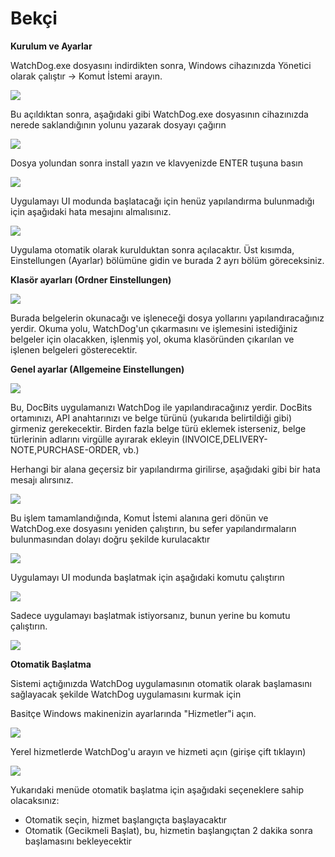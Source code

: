 # Bekçi

**Kurulum ve Ayarlar**

WatchDog.exe dosyasını indirdikten sonra, Windows cihazınızda Yönetici olarak çalıştır → Komut İstemi arayın.

![](https://lh7-us.googleusercontent.com/a2kmyk7eD7HqZfPiLWmvSGFnpzg9oHejHe5TpE6gFwErFyJYYBB5BZjqopwr-cEqmlMvaW8-PgARZUGI9KMKHSkz-lU\_C\_w6aHrVA4Wqhwo8WBSqnBfVvCpSckqLu4PwUriGs1MxbKHBBkuQ2pPaVRM)

Bu açıldıktan sonra, aşağıdaki gibi WatchDog.exe dosyasının cihazınızda nerede saklandığının yolunu yazarak dosyayı çağırın

![](https://lh7-us.googleusercontent.com/W\_jDgPVTtpEW96jR0w\_ibnZGY2CVwF2nAN0nEjMW3liw10bgPGlADiVR\_lWyEAlfGYRD--gSQMdEqboRlMW5TAEP6Ao3GOW-hP3tQimA58K9Uh-WNZf7i06YYNqk5\_EgKERYkjMzPx1Xd56qH2Pw8wA)

Dosya yolundan sonra install yazın ve klavyenizde ENTER tuşuna basın

![](https://lh7-us.googleusercontent.com/vZQxNIh\_wY2SFTznxNTboFOSePmEMqXQMWbhsSoO45B\_mIh\_6C-yjfJ4SPleBIIV4p943XBN1E-3HJBgFXRRABVfDX9Ey-dnb9c5KYaNleOmE5x1ocK32zLQ4luc71rmcbv7V\_dQ8pEtH\_WoWZkN0fg)

Uygulamayı UI modunda başlatacağı için henüz yapılandırma bulunmadığı için aşağıdaki hata mesajını almalısınız.

![](https://lh7-us.googleusercontent.com/HmudHszeaiAj3xIlb1Oz1IXPh3Kz1JovUvPjkr9UI7EwSGbGWRK7xVhUNwc9LGlt3t1RRVR0l7DFLfG\_Ob2b8Yxd4DffLb27Hv3z22tzf9LqDVTn577CFV-4Bzs2P\_vTsGDJvtNzf8XW0wPiaWLDj2o)

Uygulama otomatik olarak kurulduktan sonra açılacaktır. Üst kısımda, Einstellungen (Ayarlar) bölümüne gidin ve burada 2 ayrı bölüm göreceksiniz.

**Klasör ayarları (Ordner Einstellungen)**

![](https://lh7-us.googleusercontent.com/8uSWIY8EJKPrKj9Zk5buY\_ByE9fu2oE7mJ-shG1VB2n7QWyVLAfDfUFdj-Jv3hBq2ncf2Ls1Wh3Lm7Kf-TFqet7yFso2S6srnZev-yzVdKjUxtCMTt2IUtWvUwUU0LMGktA8ioBfIkkZGqG4f53yYHM)

Burada belgelerin okunacağı ve işleneceği dosya yollarını yapılandıracağınız yerdir. Okuma yolu, WatchDog'un çıkarmasını ve işlemesini istediğiniz belgeler için olacakken, işlenmiş yol, okuma klasöründen çıkarılan ve işlenen belgeleri gösterecektir.

**Genel ayarlar (Allgemeine Einstellungen)**

![](https://lh7-us.googleusercontent.com/mTUxSXPBZi\_TTtVEQbGQXyXNonkIuganpTjqaamkB7C7zZ7Qaodvf9Sl8nXjnp6ZpYNf8XOwvuk-MYYEyGkFcKB-SqC9lklBXehC-3jMI7G12tXqfa6ROWywPBFE4fy-p-DcuLo3QdZXy-1rjSzlu9s)

Bu, DocBits uygulamanızı WatchDog ile yapılandıracağınız yerdir. DocBits ortamınızı, API anahtarınızı ve belge türünü (yukarıda belirtildiği gibi) girmeniz gerekecektir. Birden fazla belge türü eklemek isterseniz, belge türlerinin adlarını virgülle ayırarak ekleyin (INVOICE,DELIVERY-NOTE,PURCHASE-ORDER, vb.)

Herhangi bir alana geçersiz bir yapılandırma girilirse, aşağıdaki gibi bir hata mesajı alırsınız.

![](https://lh7-us.googleusercontent.com/BIOMuVCPUojfwPVr-cJukzvoBdWdtxzj5XCXocWlZwbaXwkTpb4u5Gk84vKu-\_Z5UxvZ2cq0asHs4aFRLklBrUOKA19d2R4nqsxyZjd3iJlh3y97f07OfzEyv6jl7JpnorANzdPIgyZfqwmCEYZOlek)

Bu işlem tamamlandığında, Komut İstemi alanına geri dönün ve WatchDog.exe dosyasını yeniden çalıştırın, bu sefer yapılandırmaların bulunmasından dolayı doğru şekilde kurulacaktır

![](https://lh7-us.googleusercontent.com/GqtwbyvQjjNb1u9DY\_Eww2woOdK1nYMm0oRMFxEGWSP9oSYN51eu1kkWiDzenz1rHGLvYG-ocwosOK2bTM6ruXTI5co05kjV2HPGI-8TgEIBTVCPpTrvs37SKMk9eBWY0KEj9vCCyPeqXYgCVD0DDXw)

Uygulamayı UI modunda başlatmak için aşağıdaki komutu çalıştırın

![](https://lh7-us.googleusercontent.com/LELZuaiuL8ukiKPE-pbezsOZAICffXxAomx6gSe0vOvYaIdkr8Sr7X2znc\_Lb3G76bh11X6kGPizWzoA05L-nBwUcJV8NNLUgQuGOf0TyICmhyL4syhnZFGu82JP0a3dORlQXz9MnTA\_f-8b6oy8v6g)

Sadece uygulamayı başlatmak istiyorsanız, bunun yerine bu komutu çalıştırın.

![](https://lh7-us.googleusercontent.com/yHiO-x4CPGIjC9hRx6o-Wr5lAYiwjGi0vNBp3faB91OYIqm8TTZcz3SVDgjSmq\_7TN11aVCsNHoHV5sR0FHsA5DJqxJ74z3lAmXoaDkkMutl7yXj4fCoabX-9SwfsWJwOaooiVZhCvOKFXvJOCBicEA)

**Otomatik Başlatma**

Sistemi açtığınızda WatchDog uygulamasının otomatik olarak başlamasını sağlayacak şekilde WatchDog uygulamasını kurmak için

Basitçe Windows makinenizin ayarlarında "Hizmetler"i açın.

![](https://lh7-us.googleusercontent.com/IEqq96LGZ9lBz2E0ApDrTz5huYutY7G1DecXLwhkdIF0pS235RN9HIqcehuJvXv5tyLdOnobhM\_VNeMFA7tnMhwvWCnFRU5G14cHWN1swA4ZYF1rjvKzZtFMaCK2MDsPebvIz3MejDwjiYEiQ-\_BQyg)

Yerel hizmetlerde WatchDog'u arayın ve hizmeti açın (girişe çift tıklayın)

![](https://lh7-us.googleusercontent.com/qOtVCqR-zytJw2zifnjHmW\_s5Hl6ijJt72d3PRI\_euZU0H3wA-QD69mSFOnyDEnCVJXblEeA\_Zbh5iQsyPa8gPJ85TY8wz-Ir0aMd2SWoKizKw1G4yi9jOmtxZG7-9EZbOvborv45OASD6zSa6lLbAk)

Yukarıdaki menüde otomatik başlatma için aşağıdaki seçeneklere sahip olacaksınız:

* Otomatik seçin, hizmet başlangıçta başlayacaktır
* Otomatik (Gecikmeli Başlat), bu, hizmetin başlangıçtan 2 dakika sonra başlamasını bekleyecektir
